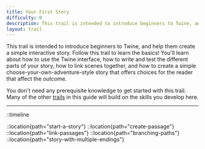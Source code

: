 ```yaml
---
title: Your First Story
difficulty: 0
description: This trail is intended to introduce beginners to Twine, and help them create a simple interactive story. Follow this trail to learn the basics! You'll learn about how to use the Twine interface, how to write and test the different parts of your story, how to link scenes together, and how to create a simple choose-your-own-adventure-style story that offers choices for the reader than affect the outcome.
layout: trail
---
```


This trail is intended to introduce beginners to Twine, and help them create a simple interactive story. Follow this trail to learn the basics! You'll learn about how to use the Twine interface, how to write and test the different parts of your story, how to link scenes together, and how to create a simple choose-your-own-adventure-style story that offers choices for the reader that affect the outcome.

You don't need any prerequisite knowledge to get started with this trail. Many of the other [trails](/trails) in this guide will build on the skills you develop here.

---

::timeline

::location{path="start-a-story"}
::location{path="create-passage"}
::location{path="link-passages"}
::location{path="branching-paths"}
::location{path="story-with-multiple-endings"}
